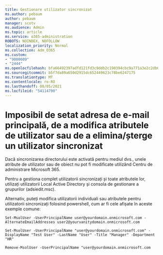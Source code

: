```yaml
---
title: Gestionare utilizator sincronizat
ms.author: pebaum
author: pebaum
manager: scotv
ms.audience: Admin
ms.topic: article
ms.service: o365-administration
ROBOTS: NOINDEX, NOFOLLOW
localization_priority: Normal
ms.collection: Adm_O365
ms.custom:
- "9000609"
- "2444"
ms.openlocfilehash: bfa66492397adfd121fd3c9ddb2c190394cbc9a771a3e2c2db656ad438e404f8
ms.sourcegitcommit: b5f7da89a650d2915dc652449623c78be6247175
ms.translationtype: MT
ms.contentlocale: ro-RO
ms.lasthandoff: 08/05/2021
ms.locfileid: "54114790"
---
```

# <a name="unable-to-set-primary-email-address-change-user-attributes-or-removedelete-a-synchronized-user"></a>Imposibil de setat adresa de e-mail principală, de a modifica atributele de utilizator sau de a elimina/șterge un utilizator sincronizat

Dacă sincronizarea directorului este activată pentru mediul dvs., unele atribute de utilizator sau de obiect nu pot fi modificate utilizând Centru de administrare Microsoft 365.

Pentru a gestiona complet utilizatorii sincronizați și toate atributele lor, utilizați utilizatorii Local Active Directory și consola de gestionare a grupurilor (adsiedit.msc).  

Alternativ, puteți modifica utilizatorii individuali sau atributele pentru utilizatorii sincronizați folosind powershell, cum ar fi cele afișate în aceste exemple comune:

`Set-MsolUser -UserPrincipalName user@yourdomain.onmicrosoft.com -AlternateEmailAddresses user2@yourvanitydomain.onmicrosoft.com`

`Set-MsolUser -UserPrincipalName "user@yourdomain.onmicrosoft.com" -DisplayName "Test User" -LastName "User" -Title "Manager" -Department "HR"`

`Remove-MsolUser -UserPrincipalName "user@yourdomain.onmicrosoft.com`
